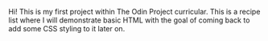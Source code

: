 Hi! This is my first project within The Odin Project curricular. This is a recipe list where I will demonstrate basic HTML with the goal of coming back to add some CSS styling to it later on. 
